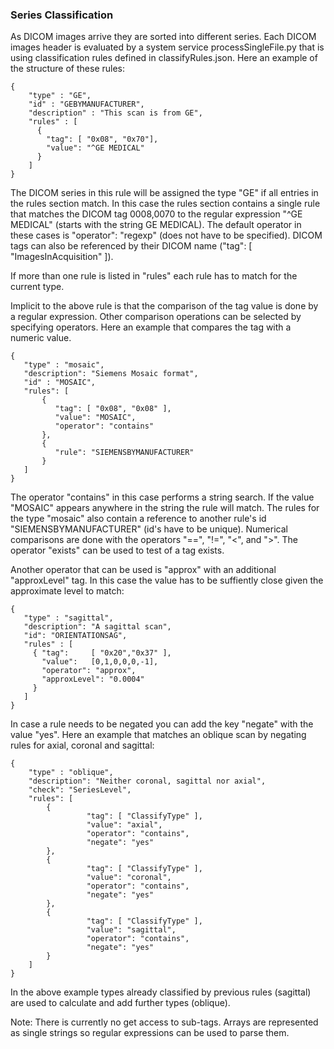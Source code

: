 ### Series Classification

As DICOM images arrive they are sorted into different series. Each DICOM images header is evaluated by a system service processSingleFile.py that is using classification rules defined in classifyRules.json. Here an example of the structure of these rules:

```
{ 
    "type" : "GE",
    "id" : "GEBYMANUFACTURER",
    "description" : "This scan is from GE",
    "rules" : [
      { 
        "tag": [ "0x08", "0x70"],
        "value": "^GE MEDICAL"
      }
    ]  
}
```

The DICOM series in this rule will be assigned the type "GE" if all entries in the rules section match. In this case the rules section contains a single rule that matches the DICOM tag 0008,0070 to the regular expression "^GE MEDICAL" (starts with the string GE MEDICAL). The default operator in these cases is "operator": "regexp" (does not have to be specified). DICOM tags can also be referenced by their DICOM name ("tag": [ "ImagesInAcquisition" ]).

If more than one rule is listed in "rules" each rule has to match for the current type.

Implicit to the above rule is that the comparison of the tag value is done by a regular expression. Other comparison operations can be selected by specifying operators. Here an example that compares the tag with a numeric value.

```
{
   "type" : "mosaic",
   "description": "Siemens Mosaic format",
   "id" : "MOSAIC",
   "rules": [
       {
          "tag": [ "0x08", "0x08" ],
          "value": "MOSAIC",
          "operator": "contains"
       },
       {
          "rule": "SIEMENSBYMANUFACTURER"
       }
   ]
}
```

The operator "contains" in this case performs a string search. If the value "MOSAIC" appears anywhere in the string the rule will match. The rules for the type "mosaic" also contain a reference to another rule's id "SIEMENSBYMANUFACTURER" (id's have to be unique). Numerical comparisons are done with the operators "==", "!=", "<", and ">". The operator "exists" can be used to test of a tag exists.

Another operator that can be used is "approx" with an additional "approxLevel" tag. In this case the value has to be suffiently close given the approximate level to match:

```
{
   "type" : "sagittal",
   "description": "A sagittal scan",
   "id": "ORIENTATIONSAG",
   "rules" : [
     { "tag":     [ "0x20","0x37" ],
       "value":   [0,1,0,0,0,-1],
       "operator": "approx",
       "approxLevel": "0.0004"
     }
   ]
}
```

In case a rule needs to be negated you can add the key "negate" with the value "yes". Here an example that matches an oblique scan by negating rules for axial, coronal and sagittal:

```
{
    "type" : "oblique",
    "description": "Neither coronal, sagittal nor axial",
    "check": "SeriesLevel",
    "rules": [
        {
                 "tag": [ "ClassifyType" ],
                 "value": "axial",
                 "operator": "contains",
                 "negate": "yes"
        },
        {
                 "tag": [ "ClassifyType" ],
                 "value": "coronal",
                 "operator": "contains",
                 "negate": "yes"
        },
        {
                 "tag": [ "ClassifyType" ],
                 "value": "sagittal",
                 "operator": "contains",
                 "negate": "yes"
        }
    ]
}
```

In the above example types already classified by previous rules (sagittal) are used to calculate and add further types (oblique).

Note: There is currently no get access to sub-tags. Arrays are represented as single strings so regular expressions can be used to parse them.